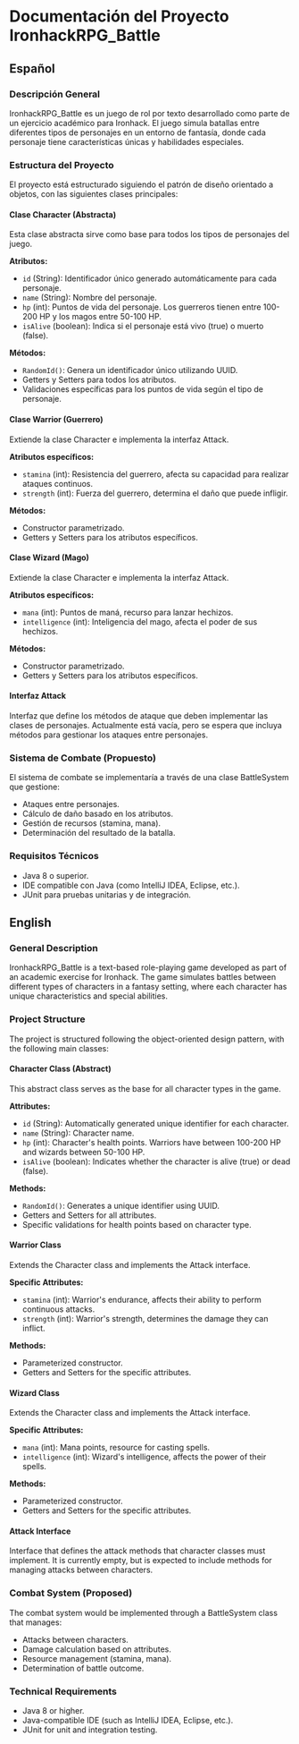 # Documentación del Proyecto IronhackRPG_Battle

## Español

### Descripción General
IronhackRPG_Battle es un juego de rol por texto desarrollado como parte de un ejercicio académico para Ironhack. El juego simula batallas entre diferentes tipos de personajes en un entorno de fantasía, donde cada personaje tiene características únicas y habilidades especiales.

### Estructura del Proyecto
El proyecto está estructurado siguiendo el patrón de diseño orientado a objetos, con las siguientes clases principales:

#### Clase Character (Abstracta)
Esta clase abstracta sirve como base para todos los tipos de personajes del juego.

**Atributos:**
- `id` (String): Identificador único generado automáticamente para cada personaje.
- `name` (String): Nombre del personaje.
- `hp` (int): Puntos de vida del personaje. Los guerreros tienen entre 100-200 HP y los magos entre 50-100 HP.
- `isAlive` (boolean): Indica si el personaje está vivo (true) o muerto (false).

**Métodos:**
- `RandomId()`: Genera un identificador único utilizando UUID.
- Getters y Setters para todos los atributos.
- Validaciones específicas para los puntos de vida según el tipo de personaje.

#### Clase Warrior (Guerrero)
Extiende la clase Character e implementa la interfaz Attack.

**Atributos específicos:**
- `stamina` (int): Resistencia del guerrero, afecta su capacidad para realizar ataques continuos.
- `strength` (int): Fuerza del guerrero, determina el daño que puede infligir.

**Métodos:**
- Constructor parametrizado.
- Getters y Setters para los atributos específicos.

#### Clase Wizard (Mago)
Extiende la clase Character e implementa la interfaz Attack.

**Atributos específicos:**
- `mana` (int): Puntos de maná, recurso para lanzar hechizos.
- `intelligence` (int): Inteligencia del mago, afecta el poder de sus hechizos.

**Métodos:**
- Constructor parametrizado.
- Getters y Setters para los atributos específicos.

#### Interfaz Attack
Interfaz que define los métodos de ataque que deben implementar las clases de personajes. Actualmente está vacía, pero se espera que incluya métodos para gestionar los ataques entre personajes.

### Sistema de Combate (Propuesto)
El sistema de combate se implementaría a través de una clase BattleSystem que gestione:
- Ataques entre personajes.
- Cálculo de daño basado en los atributos.
- Gestión de recursos (stamina, mana).
- Determinación del resultado de la batalla.

### Requisitos Técnicos
- Java 8 o superior.
- IDE compatible con Java (como IntelliJ IDEA, Eclipse, etc.).
- JUnit para pruebas unitarias y de integración.

## English

### General Description
IronhackRPG_Battle is a text-based role-playing game developed as part of an academic exercise for Ironhack. The game simulates battles between different types of characters in a fantasy setting, where each character has unique characteristics and special abilities.

### Project Structure
The project is structured following the object-oriented design pattern, with the following main classes:

#### Character Class (Abstract)
This abstract class serves as the base for all character types in the game.

**Attributes:**
- `id` (String): Automatically generated unique identifier for each character.
- `name` (String): Character name.
- `hp` (int): Character's health points. Warriors have between 100-200 HP and wizards between 50-100 HP.
- `isAlive` (boolean): Indicates whether the character is alive (true) or dead (false).

**Methods:**
- `RandomId()`: Generates a unique identifier using UUID.
- Getters and Setters for all attributes.
- Specific validations for health points based on character type.

#### Warrior Class
Extends the Character class and implements the Attack interface.

**Specific Attributes:**
- `stamina` (int): Warrior's endurance, affects their ability to perform continuous attacks.
- `strength` (int): Warrior's strength, determines the damage they can inflict.

**Methods:**
- Parameterized constructor.
- Getters and Setters for the specific attributes.

#### Wizard Class
Extends the Character class and implements the Attack interface.

**Specific Attributes:**
- `mana` (int): Mana points, resource for casting spells.
- `intelligence` (int): Wizard's intelligence, affects the power of their spells.

**Methods:**
- Parameterized constructor.
- Getters and Setters for the specific attributes.

#### Attack Interface
Interface that defines the attack methods that character classes must implement. It is currently empty, but is expected to include methods for managing attacks between characters.

### Combat System (Proposed)
The combat system would be implemented through a BattleSystem class that manages:
- Attacks between characters.
- Damage calculation based on attributes.
- Resource management (stamina, mana).
- Determination of battle outcome.

### Technical Requirements
- Java 8 or higher.
- Java-compatible IDE (such as IntelliJ IDEA, Eclipse, etc.).
- JUnit for unit and integration testing.